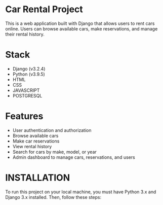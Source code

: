 # Car Rental Project

This is a web application built with Django that allows users to rent cars online. Users can browse available cars, make reservations, and manage their rental history.

# Stack

- Django (v3.2.4)
- Python (v3.9.5)
- HTML
- CSS
- JAVASCRIPT
- POSTGRESQL

# Features

- User authentication and authorization
- Browse available cars
- Make car reservations
- View rental history
- Search for cars by make, model, or year
- Admin dashboard to manage cars, reservations, and users

# INSTALLATION

To run this project on your local machine, you must have Python 3.x and Django 3.x installed. Then, follow these steps:









